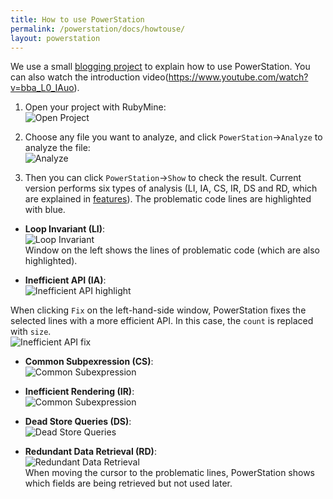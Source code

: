 ```yaml
---
title: How to use PowerStation
permalink: /powerstation/docs/howtouse/
layout: powerstation
---
```


<div class="container" markdown="1">
<div class="row" markdown="1">
<div class="col-md-12" markdown="1">

We use a small [blogging project](https://github.com/jwyoung1818/blog) to explain how to use PowerStation.
You can also watch the introduction video(https://www.youtube.com/watch?v=bba_L0_IAuo).

1. Open your project with RubyMine:<br/>
![Open Project](../../screenshots/load_project.png)<br/>

2. Choose any file you want to analyze, and click `PowerStation`->`Analyze` to analyze the file:<br/>
![Analyze](../../screenshots/navigate.png)<br/>

3. Then you can click `PowerStation`->`Show` to check the result. Current version performs six types of analysis (LI, IA, CS, IR, DS and RD, which are explained in [features](../features/)). The problematic code lines are highlighted with blue.

* **Loop Invariant (LI)**:<br/>
![Loop Invariant](../../screenshots/loop_invariant.png)<br/>
Window on the left shows the lines of problematic code (which are also highlighted).

* **Inefficient API (IA)**:<br/>
![Inefficient API highlight](../../screenshots/inefficient_api_before.png)<br/>

When clicking `Fix` on the left-hand-side window, PowerStation fixes the selected lines with a more efficient API. In this case, the `count` is replaced with `size`.<br/>
![Inefficient API fix](../../screenshots/inefficient_api_after.png)<br/>

* **Common Subpexression (CS)**:<br/>
![Common Subexpression](../../screenshots/common_subexpr.png)<br/>

* **Inefficient Rendering (IR)**:<br/>
![Common Subexpression](../../screenshots/inefficient_render.png)<br/>

* **Dead Store Queries (DS)**:<br/>
![Dead Store Queries](../../screenshots/dead_store.png)<br/>

* **Redundant Data Retrieval (RD)**:<br/>
![Redundant Data Retrieval](../../screenshots/redundant_retrieval.png)<br/>
When moving the cursor to the problematic lines, PowerStation shows which fields are being retrieved but not used later.

</div>
</div>
</div>
